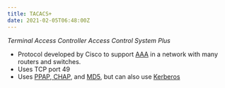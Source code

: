 ```yaml
---
title: TACACS+
date: 2021-02-05T06:48:00Z
---
```

_Terminal Access Controller Access Control System Plus_
* Protocol developed by Cisco to support [AAA](20210205062536-aaa.md) in
	a network with many routers and switches.
* Uses TCP port 49
* Uses [PPAP, CHAP](20210205061226-ppp.md), and
	[MD5](20210204070129-hash.md), but can also use [Kerberos](20210205065325-kerberos.md)
